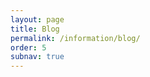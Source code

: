 ```yaml
---
layout: page
title: Blog
permalink: /information/blog/
order: 5
subnav: true
---
```

<!-- {% for post in site.posts %}
    <li><a href="{{ post.url }}">{{ post.title }}</a></li>
{% endfor %} -->